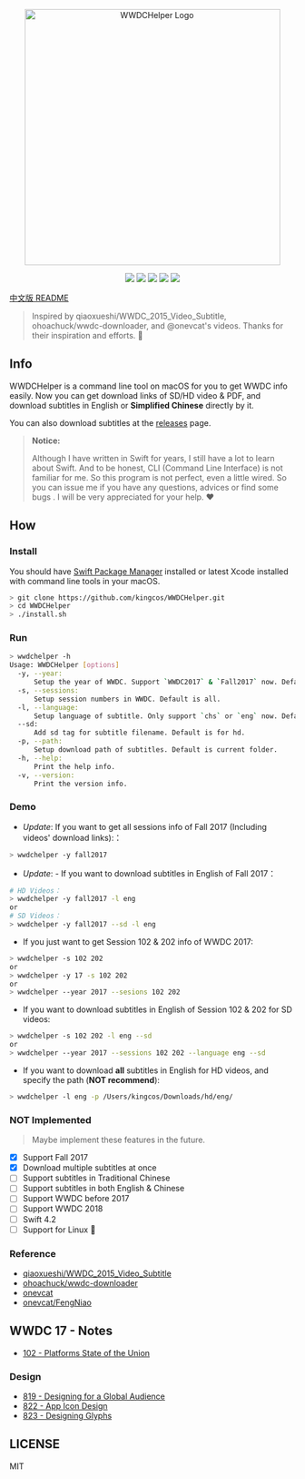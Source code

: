 <p align="center">
<img src="resources/logo.png" alt="WWDCHelper Logo" title="WWDCHelper Logo" width="450">
</p>

<p align="center">
<a href="https://travis-ci.org/kingcos/WWDCHelper"><img src="https://www.travis-ci.org/kingcos/WWDCHelper.svg?branch=master"></a>
<a href="https://codecov.io/gh/kingcos/WWDCHelper"><img src="https://codecov.io/gh/kingcos/WWDCHelper/branch/master/graph/badge.svg"></a>
<img src="https://img.shields.io/badge/Swift-4.1-orange.svg">
<img src="https://img.shields.io/badge/Platform-macOS-red.svg">
<img src="https://img.shields.io/badge/License-MIT-blue.svg">
</p>

[中文版 README](README_CN.md)

> Inspired by qiaoxueshi/WWDC_2015_Video_Subtitle, ohoachuck/wwdc-downloader, and @onevcat's videos. Thanks for their inspiration and efforts. 👏

## Info

WWDCHelper is a command line tool on macOS for you to get WWDC info easily. Now you can get download links of SD/HD video & PDF, and download subtitles in English or **Simplified Chinese** directly by it.

You can also download subtitles at the [releases](https://github.com/kingcos/WWDCHelper/releases) page.

> **Notice:**
> 
> Although I have written in Swift for years, I still have a lot to learn about Swift. And to be honest, CLI (Command Line Interface) is not familiar for me. So this program is not perfect, even a little wired. So you can issue me if you have any questions, advices or find some bugs . I will be very appreciated for your help. ❤️

## How

### Install

You should have [Swift Package Manager](https://swift.org/package-manager/) installed or latest Xcode installed with command line tools in your macOS.

```sh
> git clone https://github.com/kingcos/WWDCHelper.git
> cd WWDCHelper
> ./install.sh
```

### Run

```sh
> wwdchelper -h
Usage: WWDCHelper [options]
  -y, --year:
      Setup the year of WWDC. Support `WWDC2017` & `Fall2017` now. Default is WWDC 2017.
  -s, --sessions:
      Setup session numbers in WWDC. Default is all.
  -l, --language:
      Setup language of subtitle. Only support `chs` or `eng` now. Default is Simplified Chinese.
  --sd:
      Add sd tag for subtitle filename. Default is for hd.
  -p, --path:
      Setup download path of subtitles. Default is current folder.
  -h, --help:
      Print the help info.
  -v, --version:
      Print the version info.
```

### Demo

- *Update*: If you want to get all sessions info of Fall 2017 (Including videos' download links):：

```sh
> wwdchelper -y fall2017
```

- *Update*: - If you want to download subtitles in English of Fall 2017：

```sh
# HD Videos：
> wwdchelper -y fall2017 -l eng
or
# SD Videos：
> wwdchelper -y fall2017 --sd -l eng
```

- If you just want to get Session 102 & 202 info of WWDC 2017:

```sh
> wwdchelper -s 102 202
or
> wwdchelper -y 17 -s 102 202
or
> wwdchelper --year 2017 --sesions 102 202
```

- If you want to download subtitles in English of Session 102 & 202 for SD videos:

```sh
> wwdchelper -s 102 202 -l eng --sd
or
> wwdchelper --year 2017 --sessions 102 202 --language eng --sd
```

- If you want to download **all** subtitles in English for HD videos, and specify the path (**NOT recommend**):

```sh
> wwdchelper -l eng -p /Users/kingcos/Downloads/hd/eng/
```

### NOT Implemented

> Maybe implement these features in the future.

- [x] Support Fall 2017
- [x] Download multiple subtitles at once
- [ ] Support subtitles in Traditional Chinese
- [ ] Support subtitles in both English & Chinese
- [ ] Support WWDC before 2017
- [ ] Support WWDC 2018
- [ ] Swift 4.2
- [ ] Support for Linux 🐧

### Reference

- [qiaoxueshi/WWDC_2015_Video_Subtitle](https://github.com/qiaoxueshi/WWDC_2015_Video_Subtitle)
- [ohoachuck/wwdc-downloader](https://github.com/ohoachuck/wwdc-downloader)
- [onevcat](https://github.com/onevcat)
- [onevcat/FengNiao](https://github.com/onevcat/FengNiao)

## WWDC 17 - Notes

- [102 - Platforms State of the Union](/2017/102)

### Design

- [819 - Designing for a Global Audience](/2017/819)
- [822 - App Icon Design](/2017/822)
- [823 - Designing Glyphs](/2017/823)

## LICENSE

MIT
